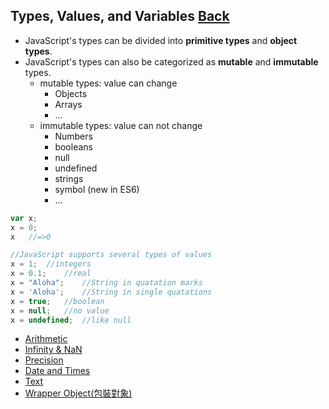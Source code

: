 ## Types, Values, and Variables [Back](./../JavaScript.md)

- JavaScript's types can be divided into **primitive types** and **object types**.
- JavaScript's types can also be categorized as **mutable** and **immutable** types.
	- mutable types: value can change
		- Objects
		- Arrays
		- ...
	- immutable types: value can not change
		- Numbers
		- booleans
		- null
		- undefined
		- strings
		- symbol (new in ES6)
		- ...

```js
var x;
x = 0;
x	//=>0

//JavaScript supports several types of values
x = 1;	//integers
x = 0.1;	//real
x = "Aloha";	//String in quatation marks
x = 'Aloha';	//String in single quatations 
x = true;	//boolean
x = null;	//no value
x = undefined;	//like null
```

- [Arithmetic](./Arithmetic/Arithmetic.md)
- [Infinity & NaN](./Infinity,NaN/Infinity,NaN.md)
- [Precision](./Precision/Precision.md)
- [Date and Times](./Date&Time/Date&Time.md)
- [Text](./Text/Text.md)
- [Wrapper Object(包裝對象)](./Wrapper/Wrapper.md)
